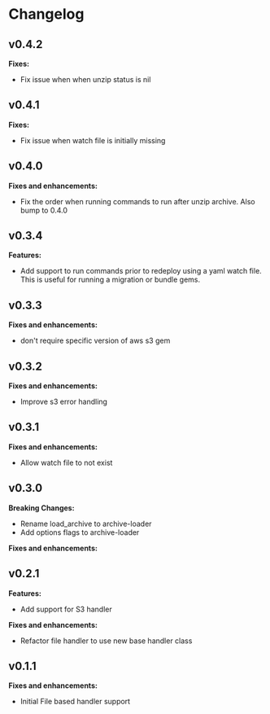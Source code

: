 # Changelog

## v0.4.2

**Fixes:**

- Fix issue when when unzip status is nil

## v0.4.1

**Fixes:**

- Fix issue when watch file is initially missing

## v0.4.0

**Fixes and enhancements:**

- Fix the order when running commands to run after unzip archive. Also bump to 0.4.0


## v0.3.4

**Features:**

- Add support to run commands prior to redeploy using a yaml watch file. This is useful for running a migration or bundle gems.

## v0.3.3

**Fixes and enhancements:**

- don't require specific version of aws s3 gem

## v0.3.2

**Fixes and enhancements:**

- Improve s3 error handling

## v0.3.1

**Fixes and enhancements:**

- Allow watch file to not exist


## v0.3.0

**Breaking Changes:**
- Rename load_archive to archive-loader
- Add options flags to archive-loader

**Fixes and enhancements:**

## v0.2.1

**Features:**

- Add support for S3 handler

**Fixes and enhancements:**

- Refactor file handler to use new base handler class

## v0.1.1

**Fixes and enhancements:**

- Initial File based handler support
